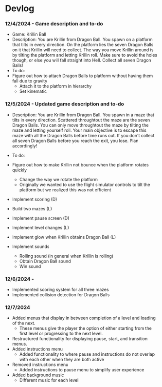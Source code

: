 # Devlog

### 12/4/2024 - Game description and to-do

- Game: Krillin Ball
- Description:   You are Krillin from Dragon Ball. You spawn on a platform that tilts in every direction. 
                On the platform lies the seven Dragon Balls on it that Krillin will need to collect. 
                The way you move Krillin around is by tilting the platform and letting Krillin roll. 
                Make sure to avoid the holes though, or else you will fall straight into Hell. 
                Collect all seven Dragon Balls!
- To do:
- Figure out how to attach Dragon Balls to platform without having them fall due to gravity
    - Attach it to the platform in hierarchy
    - Set kinematic

### 12/5/2024 - Updated game description and to-do
- Description:    You are Krillin from Dragon Ball. You spawn in a maze that tilts in every direction. 
                Scattered throughtout the maze are the seven Dragon Balls. You can only move throughtout
                the maze by tilting the maze and letting yourself roll. Your main objective is to escape
                this maze with all the Dragon Balls before time runs out. If you don't collect all seven 
                Dragon Balls before you reach the exit, you lose. Plan accordingly!

- To do:
- Figure out how to make Krillin not bounce when the platform rotates quickly
    - Change the way we rotate the platform
    - Originally we wanted to use the flight simulator controls to tilt the platform but we realized this was 
  not efficient
- Implement scoring (D)
- Build two mazes (L)
- Implement pause screen (D)
- Implement level changes (L)
- Implement glow when Krillin obtains Dragon Ball (L)
- Implement sounds
    - Rolling sound (in general when Krillin is rolling)
    - Obtain Dragon Ball sound
    - Win sound

### 12/6/2024 - 
- Implemented scoring system for all three mazes
- Implemented collision detection for Dragon Balls

### 12/7/2024
- Added menus that display in between completion of a level and loading of the next.
    - These menus give the player the option of either starting from the first level or progressing to the next level.
- Restructured functionality for displaying pause, start, and transition menus.
- Added instructions menu
    - Added functionality to where pause and instructions do not overlap with each other when they are both active
- Removed instructions menu
    - Added instructions to pause menu to simplify user experience
- Added background music
    - Different music for each level